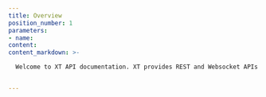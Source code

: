 ```yaml
---
title: Overview
position_number: 1
parameters:
- name:
content:
content_markdown: >-

  Welcome to XT API documentation. XT provides REST and Websocket APIs to suit your trading needs.


---
```



